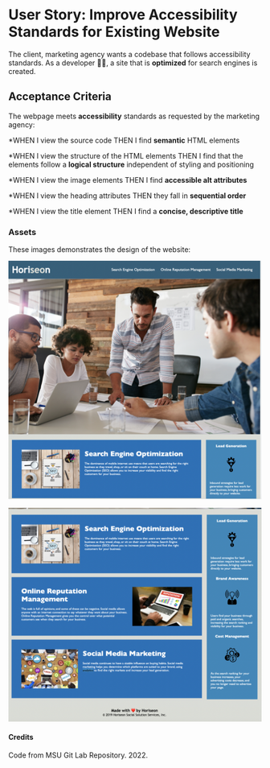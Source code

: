 # User Story: Improve Accessibility Standards for Existing Website 

The client, marketing agency wants a codebase that follows accessibility standards.
As a developer 	:woman_technologist:, a site that is **optimized** for search engines is created.

## Acceptance Criteria 

The webpage meets **accessibility** standards as requested by the marketing agency:

*WHEN I view the source code
THEN I find **semantic** HTML elements

*WHEN I view the structure of the HTML elements
THEN I find that the elements follow a **logical structure** independent of styling and positioning

*WHEN I view the image elements
THEN I find **accessible alt attributes**

*WHEN I view the heading attributes
THEN they fall in **sequential order**

*WHEN I view the title element
THEN I find a **concise, descriptive title**

### Assets 

These images demonstrates the design of the website:

![Top part of Website](./assets/images/site1.png)

![Bottom part of wesbite](./assets/images/site2.png)

#### Credits

Code from MSU Git Lab Repository. 2022.
